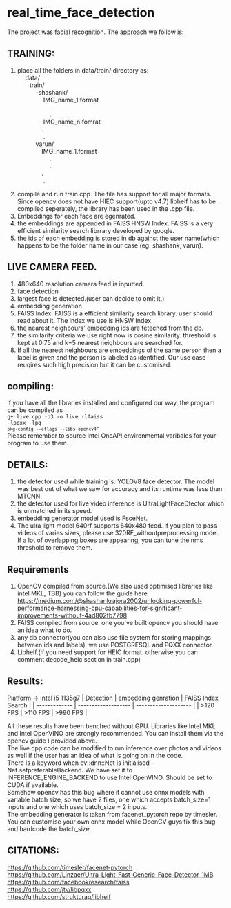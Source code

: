 # real_time_face_detection
The project was facial recognition. The approach we follow is:
## TRAINING:
1. place all the folders in data/train/ directory as: <br />
&emsp;      data/<br />
         &emsp;&emsp;train/<br />
          &emsp;&emsp;&emsp;-shashank/<br />
                &emsp;&emsp;&emsp;&emsp;  IMG_name_1.format<br />
               &emsp;&emsp;&emsp;&emsp;&emsp;    .<br />
                &emsp;&emsp;&emsp;&emsp;&emsp;    .<br />
                &emsp;&emsp;&emsp;&emsp;   IMG_name_n.fomrat<br />
               &emsp;&emsp;&emsp;&emsp;.<br />
              &emsp;&emsp;&emsp;&emsp; .<br />
               &emsp;&emsp;&emsp;varun/<br />
                  &emsp;&emsp;&emsp;&emsp;IMG_name_1.format<br />
                   &emsp;&emsp;&emsp;&emsp;&emsp; .<br />
                 &emsp;&emsp;&emsp;&emsp;&emsp;   .<br />
                &emsp;&emsp;&emsp;&emsp;.<br />
              &emsp;&emsp;&emsp;&emsp;  .<br /></p>
2. compile and run train.cpp. The file has support for all major formats. Since opencv does not have HIEC support(upto v4.7) libheif has to be compiled seperately, the library has been used in the .cpp file.
3. Embeddings for each face are egenrated.
4. the embeddings are appended in FAISS HNSW Index. FAISS is a very efficient similarity search librrary developed by google.
5. the ids of each embedding is stored in db against the user name(which happens to be the folder name in our case (eg. shashank, varun).
            
##  LIVE CAMERA FEED.
1. 480x640 resolution camera feed is inputted.
2. face detection
3. largest face is detected.(user can decide to omit it.)
4. embedding generation
5. FAISS Index. FAISS is a efficient similarity search library. user should read about it. The index we use is HNSW Index.
6. the nearest neighbours' embedding ids are feteched from the db. 
7. the similarity criteria we use right now is cosine similarity. threshold is kept at 0.75 and k=5 nearest neighbours are searched for.
8. If all the nearest neighbours are embeddings of the same person then a label is given and the person is labeled as identified. Our use case reuqires such high precision but it can be customised.

## compiling:
if you have all the libraries installed and configured our way, the program can be compiled as<br />
 <code>g+ live.cpp -o3 -o live -lfaiss -lpqxx -lpq `pkg-config --cflags --libs opencv4`"</code><br />
 Please remember to source Intel OneAPI environmental varibales for your program to use them.
 

## DETAILS:
1. the detector used while training is: YOLOV8 face detector. The model was best out of what we saw for accuracy and its runtime was less than MTCNN.
2. the detector used for live video inference is UltraLightFaceDtector which is unmatched in its speed.
3. embedding generator model used is FsceNet.
4. The ulra light model 640rf supports 640x480 feed. If you plan to pass videos of varies sizes, please use 320RF_withoutpreprocessing model. If a lot of overlapping boxes are appearing, you can tune the nms threshold to remove them.

## Requirements
1. OpenCV compiled from source.(We also used optimised libraries like intel MKL, TBB) you can follow the guide here https://medium.com/@shashankrajora2002/unlocking-powerful-performance-harnessing-cpu-capabilities-for-significant-improvements-without-4ad802fb7798
2. FAISS compiled from source. one you've built opencv you should have an idea what to do.
3. any db connector(you can also use file system for storing mappings between ids and labels), we use POSTGRESQL and PQXX connector.
4. Libheif.(if you need support for HEIC format. otherwise you can comment decode_heic section in train.cpp)

## Results:
Platform -> Intel i5 1135g7 
| Detection     | embedding genration |  FAISS Index Search  |
| ------------- | ------------------- | -------------------- |
|   >120 FPS    |       >110 FPS      |       >990 FPS       |

All these results have been benched without GPU. Libraries like Intel MKL and Intel OpenVINO are strongly recommended. You can install them via the opencv guide I provided above.<br />
The live.cpp code can be modified to run inference over photos and videos as well if the user has an idea of what is going on in the code. <br />
There is a keyword when cv::dnn::Net is initialised - Net.setpreferableBackend. We have set it to INFERENCE_ENGINE_BACKEND to use Intel OpenVINO. Should be set to CUDA if available.<br />
Somehow opencv has this bug where it cannot use onnx models with variable batch size, so we have 2 files, one which accepts batch_size=1 inputs and one which uses batch_size = 2 inputs.<br />
The embedding generator is taken from facenet_pytorch repo by timesler. You can customise your own onnx model while OpenCV guys fix this bug and hardcode the batch_size.

## CITATIONS:
https://github.com/timesler/facenet-pytorch<br />
https://github.com/Linzaer/Ultra-Light-Fast-Generic-Face-Detector-1MB<br />
https://github.com/facebookresearch/faiss<br />
https://github.com/jtv/libpqxx<br />
https://github.com/strukturag/libheif<br />
